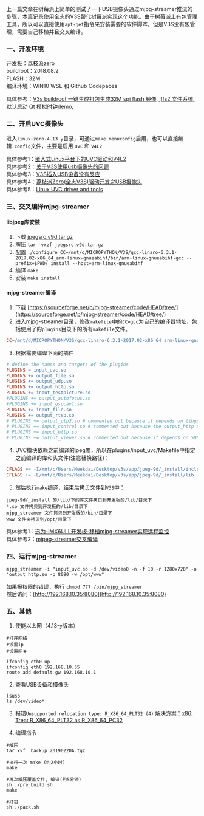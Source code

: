 上一篇文章在树莓派上简单的测试了一下USB摄像头通过mjpg-streamer推流的步骤，本篇记录使用全志的V3S替代树莓派实现这个功能。由于树莓派上有包管理工具，所以可以直接使用`apt-get`指令来安装需要的软件脚本，但是V3S没有包管理，需要自己移植并且交叉编译。

### 一、开发环境
开发板：荔枝派zero  
buildroot：2018.08.2  
FLASH：32M  
编译环境：WIN10 WSL 和 Github Codepaces  

具体参考：[V3s buildroot 一键生成打包生成32M spi flash 镜像, jffs2 文件系统, 默认启动 Qt 模拟时钟demo,](https://whycan.com/t_2169.html)

### 二、开启UVC摄像头
进入`linux-zero-4.13.y`目录，可通过`make menuconfig`启用，也可以直接编辑`.config`文件，主要是启用 `UVC` 和 `V4L2`  

具体参考1：[嵌入式Linux平台下的UVC驱动和V4L2](https://ccclaire.com/index.php/2021/03/25/camera-driver-in-embbedlinux-and-v4l2/)  
具体参考2：[关于V3S使用usb摄像头的问题](https://whycan.com/t_6234.html)  
具体参考3：[V3S插入USB设备没有反应](https://whycan.com/t_7459.html)  
具体参考4：[荔枝派Zero(全志V3S)驱动开发之USB摄像头](https://cloud.tencent.com/developer/article/2311086)  
具体参考5：[Linux UVC driver and tools](http://www.ideasonboard.org/uvc/)

### 三、交叉编译mjpg-streamer
#### libjpeg库安装

1. 下载 [jpegsrc.v9d.tar.gz](http://www.ijg.org/files/jpegsrc.v9d.tar.gz) 
2. 解压 `tar -vxzf jpegsrc.v9d.tar.gz`
3. 配置 `./configure CC=/mnt/d/MICROPYTHON/V3S/gcc-linaro-6.3.1-2017.02-x86_64_arm-linux-gnueabihf/bin/arm-linux-gnueabihf-gcc --prefix=$PWD/_install --host=arm-linux-gnueabihf`
4. 编译 `make`
5. 安装 `make install`

#### mjpg-streamer编译

1. 下载 [https://sourceforge.net/p/mjpg-streamer/code/HEAD/tree/](https://sourceforge.net/p/mjpg-streamer/code/HEAD/tree/)
2. 进入mjpg-streamer目录，修改`makefile`中的`CC=gcc`为自己的编译器地址，包括使用了的`plugins`目录下的所有`makefile`文件。
```makefile
CC=/mnt/d/MICROPYTHON/V3S/gcc-linaro-6.3.1-2017.02-x86_64_arm-linux-gnueabihf/bin/arm-linux-gnueabihf-gcc
```

3. 根据需要编译下面的插件
```makefile
# define the names and targets of the plugins
PLUGINS = input_uvc.so
PLUGINS += output_file.so
PLUGINS += output_udp.so
PLUGINS += output_http.so
PLUGINS += input_testpicture.so
#PLUGINS += output_autofocus.so
#PLUGINS += input_gspcav1.so
PLUGINS += input_file.so
PLUGINS += output_rtsp.so
# PLUGINS += output_ptp2.so # commented out because it depends on libgphoto
# PLUGINS += input_control.so # commented out because the output_http does it's job
# PLUGINS += input_http.so 
# PLUGINS += output_viewer.so # commented out because it depends on SDL
```

4. UVC模块依赖之前编译的jpeg库，所以在plugins/input_uvc/Makefile中指定之前编译的库和头文件(注意替换路径)：
```makefile
CFLAGS += -I/mnt/c/Users/Meekdai/Desktop/v3s/app/jpeg-9d/_install/include
CFLAGS += -L/mnt/c/Users/Meekdai/Desktop/v3s/app/jpeg-9d/_install/lib
```

5. 然后执行`make`编译，结束后拷贝文件到`V3S`中：
```
jpeg-9d/_install 的/lib/下的库文件拷贝到开发板的/lib/目录下
*.so 文件拷贝到开发板的/lib/目录下
mjpg_streamer 文件拷贝到开发板的/bin/目录下
www 文件夹拷贝到/opt/目录下
```

具体参考1：[迅为-iMX6ULL开发板-移植mjpg-streamer实现远程监控](https://www.cnblogs.com/liyue3/p/13914163.html)  
具体参考2：[mjpeg-streamer交叉编译](https://blog.csdn.net/sy84436446/article/details/108627453)  

### 四、运行mjpg-streamer

```
mjpg_streamer -i "input_uvc.so -d /dev/video0 -n -f 10 -r 1280x720" -o "output_http.so -p 8080 -w /opt/www"
```

如果报权限的错误，执行 `chmod 777 /bin/mjpg_streamer`  
然后访问：[http://192.168.10.35:8080](http://192.168.10.35:8080)  

### 五、其他

1. 使能以太网（4.13-y版本）

```
#打开网络
#设置ip
#设置网关

ifconfig eth0 up
ifconfig eth0 192.168.10.35
route add default gw 192.168.10.1
```

2. 查看USB设备和摄像头
```
lsusb
ls /dev/video*
```

3. 报错`Unsupported relocation type: R_X86_64_PLT32 (4)` 解决方案：[x86: Treat R_X86_64_PLT32 as R_X86_64_PC32](https://git.kernel.org/pub/scm/linux/kernel/git/torvalds/linux.git/commit/?id=b21ebf2fb4cde1618915a97cc773e287ff49173e)

4. 编译指令
```
#解压
tar xvf  backup_20190220A.tgz

#执行一次 make (约2小时)
make

#再次解压覆盖文件, 编译(约5分钟)
sh ./pre_build.sh
make

#打包
sh ./pack.sh

```



